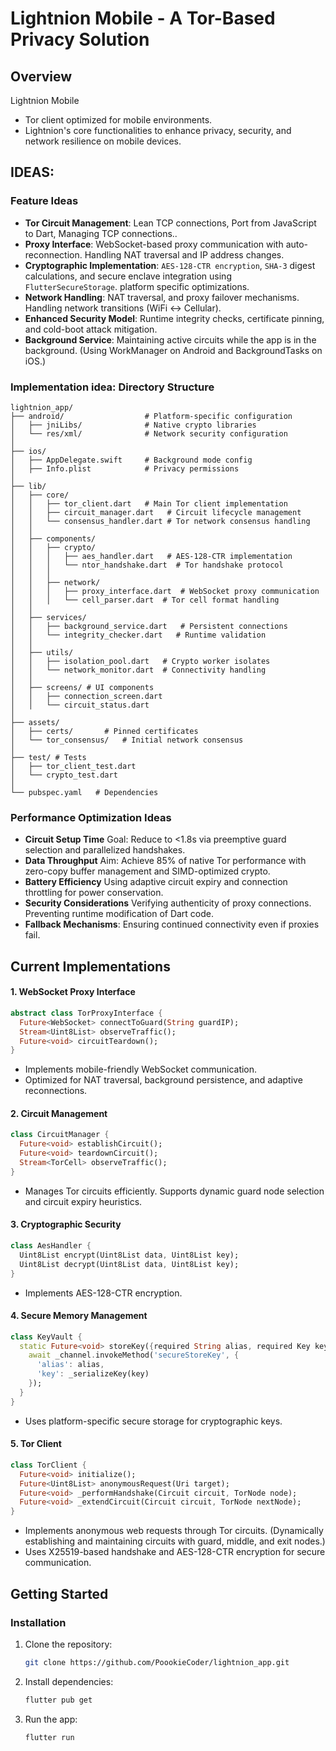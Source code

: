 # Lightnion Mobile - A Tor-Based Privacy Solution

## Overview
Lightnion Mobile 
- Tor client optimized for mobile environments.
- Lightnion's core functionalities to enhance privacy, security, and network resilience on mobile devices.

## IDEAS: 
### Feature Ideas
- **Tor Circuit Management**: Lean TCP connections, Port from JavaScript to Dart, Managing TCP connections..
- **Proxy Interface**: WebSocket-based proxy communication with auto-reconnection. Handling NAT traversal and IP address changes.
- **Cryptographic Implementation**: `AES-128-CTR encryption`, `SHA-3` digest calculations, and secure enclave integration using `FlutterSecureStorage`. platform specific optimizations.
- **Network Handling**: NAT traversal, and proxy failover mechanisms. Handling network transitions (WiFi ↔ Cellular).
- **Enhanced Security Model**: Runtime integrity checks, certificate pinning, and cold-boot attack mitigation.
- **Background Service**: Maintaining active circuits while the app is in the background. (Using WorkManager on Android and BackgroundTasks on iOS.)

### Implementation idea: Directory Structure
```
lightnion_app/
├── android/                  # Platform-specific configuration
│   ├── jniLibs/              # Native crypto libraries
│   └── res/xml/              # Network security configuration
│
├── ios/
│   ├── AppDelegate.swift     # Background mode config
│   ├── Info.plist            # Privacy permissions
│
├── lib/
│   ├── core/
│   │   ├── tor_client.dart   # Main Tor client implementation
│   │   ├── circuit_manager.dart   # Circuit lifecycle management
│   │   └── consensus_handler.dart # Tor network consensus handling
│   │
│   ├── components/
│   │   ├── crypto/
│   │   │   ├── aes_handler.dart   # AES-128-CTR implementation
│   │   │   └── ntor_handshake.dart  # Tor handshake protocol
│   │   │
│   │   ├── network/
│   │   │   ├── proxy_interface.dart  # WebSocket proxy communication
│   │   │   └── cell_parser.dart  # Tor cell format handling
│   │
│   ├── services/
│   │   ├── background_service.dart   # Persistent connections
│   │   └── integrity_checker.dart   # Runtime validation
│   │
│   ├── utils/
│   │   ├── isolation_pool.dart   # Crypto worker isolates
│   │   └── network_monitor.dart  # Connectivity handling
│   │
│   ├── screens/ # UI components
│   │   ├── connection_screen.dart
│   │   └── circuit_status.dart
│
├── assets/
│   ├── certs/       # Pinned certificates
│   └── tor_consensus/   # Initial network consensus
│
├── test/ # Tests
│   ├── tor_client_test.dart
│   └── crypto_test.dart
│
└── pubspec.yaml   # Dependencies
```

### Performance Optimization Ideas
- **Circuit Setup Time** Goal: Reduce to <1.8s via preemptive guard selection and parallelized handshakes.
- **Data Throughput** Aim: Achieve 85% of native Tor performance with zero-copy buffer management and SIMD-optimized crypto.
- **Battery Efficiency** Using adaptive circuit expiry and connection throttling for power conservation.
- **Security Considerations** Verifying authenticity of proxy connections. Preventing runtime modification of Dart code.
- **Fallback Mechanisms**: Ensuring continued connectivity even if proxies fail.

## Current Implementations
#### **1. WebSocket Proxy Interface**
```dart
abstract class TorProxyInterface {
  Future<WebSocket> connectToGuard(String guardIP);
  Stream<Uint8List> observeTraffic();
  Future<void> circuitTeardown();
}
```
- Implements mobile-friendly WebSocket communication.
- Optimized for NAT traversal, background persistence, and adaptive reconnections.

#### **2. Circuit Management**
```dart
class CircuitManager {
  Future<void> establishCircuit();
  Future<void> teardownCircuit();
  Stream<TorCell> observeTraffic();
}
```
- Manages Tor circuits efficiently. Supports dynamic guard node selection and circuit expiry heuristics.

#### **3. Cryptographic Security**
```dart
class AesHandler {
  Uint8List encrypt(Uint8List data, Uint8List key);
  Uint8List decrypt(Uint8List data, Uint8List key);
}
```
- Implements AES-128-CTR encryption.

#### **4. Secure Memory Management**
```dart
class KeyVault {
  static Future<void> storeKey({required String alias, required Key key}) async {
    await _channel.invokeMethod('secureStoreKey', {
      'alias': alias,
      'key': _serializeKey(key)
    });
  }
}
```
- Uses platform-specific secure storage for cryptographic keys.

#### **5. Tor Client**
```dart
class TorClient {
  Future<void> initialize();
  Future<Uint8List> anonymousRequest(Uri target);
  Future<void> _performHandshake(Circuit circuit, TorNode node);
  Future<void> _extendCircuit(Circuit circuit, TorNode nextNode);
}
```
- Implements anonymous web requests through Tor circuits. (Dynamically establishing and maintaining circuits with guard, middle, and exit nodes.) 
- Uses X25519-based handshake and AES-128-CTR encryption for secure communication.

## Getting Started
### **Installation**
1. Clone the repository:
   ```sh
   git clone https://github.com/PoookieCoder/lightnion_app.git
   ```
2. Install dependencies:
   ```sh
   flutter pub get
   ```
3. Run the app:
   ```sh
   flutter run
   ```


